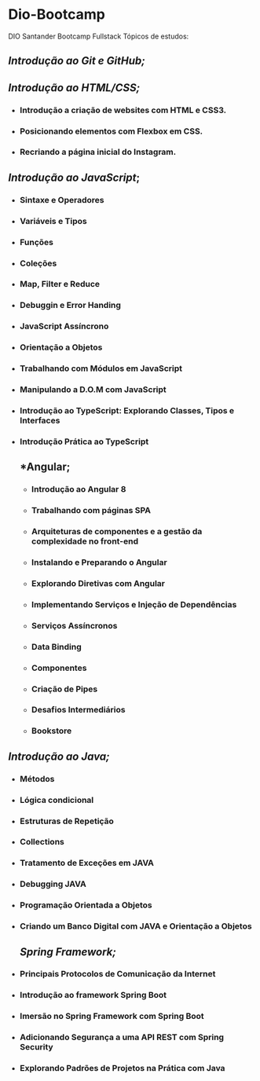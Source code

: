 # Dio-Bootcamp
DIO Santander Bootcamp Fullstack  Tópicos de estudos:

## *Introdução ao Git e GitHub;*

## *Introdução ao HTML/CSS;*
* ### Introdução a criação de websites com HTML e CSS3.

* ### Posicionando elementos com Flexbox em CSS.

* ### Recriando a página inicial do Instagram.

## *Introdução ao JavaScript*;

* ### Sintaxe e Operadores

* ### Variáveis e Tipos

* ### Funções

* ### Coleções

* ### Map, Filter e Reduce

* ### Debuggin e Error Handing

* ### JavaScript Assíncrono

* ### Orientação a Objetos

* ### Trabalhando com Módulos em JavaScript

* ### Manipulando a D.O.M com JavaScript

* ### Introdução ao TypeScript: Explorando Classes, Tipos e Interfaces

* ### Introdução Prática ao TypeScript

  ## *Angular;
  
  * ### Introdução ao Angular 8
  
  * ### Trabalhando com páginas SPA
  
  * ### Arquiteturas de componentes e a gestão da complexidade no front-end
  
  * ### Instalando e Preparando o Angular
  
  * ### Explorando Diretivas com Angular
  
  * ### Implementando Serviços e Injeção de Dependências
  
  * ### Serviços Assíncronos
  
  * ### Data Binding
  
  * ### Componentes
  
  * ### Criação de Pipes
  
  * ### Desafios Intermediários
  
  * ### Bookstore
  
  

## *Introdução ao Java;*

- ### Métodos

- ### Lógica condicional

- ### Estruturas de Repetição

- ### Collections

- ### Tratamento de Exceções em JAVA

- ### Debugging JAVA

- ### Programação Orientada a Objetos

- ### Criando um Banco Digital com JAVA e Orientação a Objetos

  

  ## *Spring Framework;*

- ### Principais Protocolos de Comunicação da Internet 

- ### Introdução ao framework Spring Boot

- ### Imersão no Spring Framework com Spring Boot

- ### Adicionando Segurança a uma API REST com Spring Security

- ### Explorando Padrões de Projetos na Prática com Java

### 



​	

